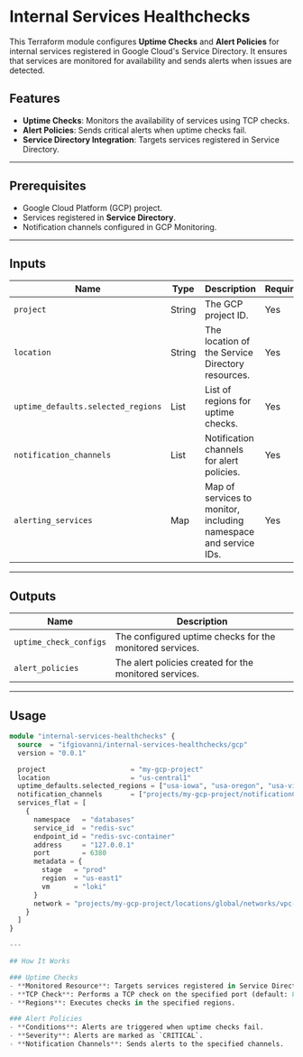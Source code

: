 # Internal Services Healthchecks

This Terraform module configures **Uptime Checks** and **Alert Policies** for internal services registered in Google Cloud's Service Directory. It ensures that services are monitored for availability and sends alerts when issues are detected.

## Features

- **Uptime Checks**: Monitors the availability of services using TCP checks.
- **Alert Policies**: Sends critical alerts when uptime checks fail.
- **Service Directory Integration**: Targets services registered in Service Directory.

---

## Prerequisites

- Google Cloud Platform (GCP) project.
- Services registered in **Service Directory**.
- Notification channels configured in GCP Monitoring.

---

## Inputs

| Name                          | Type   | Description                                                                 | Required |
|-------------------------------|--------|-----------------------------------------------------------------------------|----------|
| `project`                     | String | The GCP project ID.                                                        | Yes      |
| `location`                    | String | The location of the Service Directory resources.                           | Yes      |
| `uptime_defaults.selected_regions` | List  | List of regions for uptime checks.                                         | Yes      |
| `notification_channels`       | List  | Notification channels for alert policies.                                  | Yes      |
| `alerting_services`           | Map   | Map of services to monitor, including namespace and service IDs.           | Yes      |

---

## Outputs

| Name                  | Description                                                                 |
|-----------------------|-----------------------------------------------------------------------------|
| `uptime_check_configs`| The configured uptime checks for the monitored services.                   |
| `alert_policies`      | The alert policies created for the monitored services.                     |

---

## Usage

```terraform
module "internal-services-healthchecks" {
  source  = "ifgiovanni/internal-services-healthchecks/gcp"
  version = "0.0.1"

  project                     = "my-gcp-project"
  location                    = "us-central1"
  uptime_defaults.selected_regions = ["usa-iowa", "usa-oregon", "usa-virginia"]
  notification_channels       = ["projects/my-gcp-project/notificationChannels/123456"]
  services_flat = [
    {
      namespace   = "databases"
      service_id  = "redis-svc"
      endpoint_id = "redis-svc-container"
      address     = "127.0.0.1"
      port        = 6380
      metadata = {
        stage   = "prod"
        region  = "us-east1"
        vm      = "loki"
      }
      network = "projects/my-gcp-project/locations/global/networks/vpc-example"
    }
  ]
}

---

## How It Works

### Uptime Checks
- **Monitored Resource**: Targets services registered in Service Directory.
- **TCP Check**: Performs a TCP check on the specified port (default: 80 if not provided).
- **Regions**: Executes checks in the specified regions.

### Alert Policies
- **Conditions**: Alerts are triggered when uptime checks fail.
- **Severity**: Alerts are marked as `CRITICAL`.
- **Notification Channels**: Sends alerts to the specified channels.